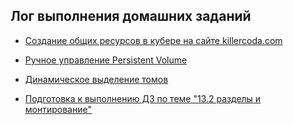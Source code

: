 ## Лог выполнения домашних заданий

- [Создание общих ресурсов в кубере на сайте killercoda.com](/13-kubernetes-config-02-mounts/Labs/create-pvc.md)

- [Ручное управление Persistent Volume](/13-kubernetes-config-02-mounts/Labs/create-pvc-3.md)

- [Динамическое выделение томов](/13-kubernetes-config-02-mounts/Labs/create-pvc-4.md)

- [Подготовка к выполнению ДЗ по теме "13.2 разделы и монтирование"](/13-kubernetes-config-02-mounts/Labs/create-pvc-5.md)
